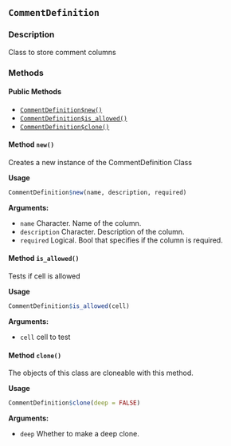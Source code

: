 ## `CommentDefinition`
### Description

Class to store comment columns


### Methods

#### Public Methods

* [`CommentDefinition$new()`](#method-CommentDefinition-new)
* [`CommentDefinition$is_allowed()`](#method-CommentDefinition-is_allowed)
* [`CommentDefinition$clone()`](#method-CommentDefinition-clone)

<a id="method-CommentDefinition-new"></a>
#### Method `new()`

Creates a new instance of the CommentDefinition Class


<b>Usage</b>

```r
CommentDefinition$new(name, description, required)
```

<b>Arguments:</b>

* `name` Character. Name of the column.
* `description` Character. Description of the column.
* `required` Logical. Bool that specifies if the column is required.


<a id="method-CommentDefinition-is_allowed"></a>
#### Method `is_allowed()`

Tests if cell is allowed


<b>Usage</b>

```r
CommentDefinition$is_allowed(cell)
```

<b>Arguments:</b>

* `cell` cell to test


<a id="method-CommentDefinition-clone"></a>
#### Method `clone()`

The objects of this class are cloneable with this method.


<b>Usage</b>

```r
CommentDefinition$clone(deep = FALSE)
```

<b>Arguments:</b>

* `deep` Whether to make a deep clone.


